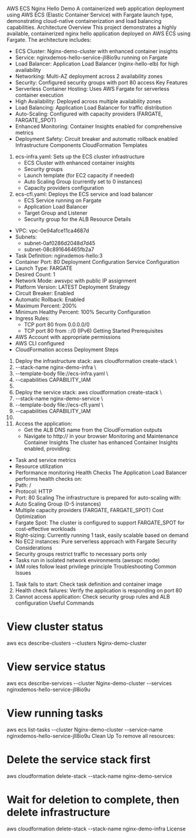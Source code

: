 AWS ECS Nginx Hello Demo
A containerized web application deployment using AWS ECS (Elastic Container Service) with Fargate launch type, demonstrating cloud-native containerization and load balancing capabilities.
Architecture Overview
This project demonstrates a highly available, containerized nginx hello application deployed on AWS ECS using Fargate. The architecture includes:
* ECS Cluster: Nginx-demo-cluster with enhanced container insights
* Service: nginxdemos-hello-service-jll8io9u running on Fargate
* Load Balancer: Application Load Balancer (nginx-hello-elb) for high availability
* Networking: Multi-AZ deployment across 2 availability zones
* Security: Configured security groups with port 80 access
Key Features
* Serverless Container Hosting: Uses AWS Fargate for serverless container execution
* High Availability: Deployed across multiple availability zones
* Load Balancing: Application Load Balancer for traffic distribution
* Auto-Scaling: Configured with capacity providers (FARGATE, FARGATE_SPOT)
* Enhanced Monitoring: Container Insights enabled for comprehensive metrics
* Deployment Safety: Circuit breaker and automatic rollback enabled
Infrastructure Components
CloudFormation Templates
1. ecs-infra.yaml: Sets up the ECS cluster infrastructure
    * ECS Cluster with enhanced container insights
    * Security groups
    * Launch template (for EC2 capacity if needed)
    * Auto Scaling Group (currently set to 0 instances)
    * Capacity providers configuration
2. ecs-cfl.yaml: Deploys the ECS service and load balancer
    * ECS Service running on Fargate
    * Application Load Balancer
    * Target Group and Listener
    * Security group for the ALB
Resource Details
* VPC: vpc-0e94afce11ca4687d
* Subnets:
    * subnet-0af0286d2048d7d45
    * subnet-08c891646465fb2a7
* Task Definition: nginxdemos-hello:3
* Container Port: 80
Deployment Configuration
Service Configuration
* Launch Type: FARGATE
* Desired Count: 1
* Network Mode: awsvpc with public IP assignment
* Platform Version: LATEST
Deployment Strategy
* Circuit Breaker: Enabled
* Automatic Rollback: Enabled
* Maximum Percent: 200%
* Minimum Healthy Percent: 100%
Security Configuration
* Ingress Rules:
    * TCP port 80 from 0.0.0.0/0
    * TCP port 80 from ::/0 (IPv6)
Getting Started
Prerequisites
* AWS Account with appropriate permissions
* AWS CLI configured
* CloudFormation access
Deployment Steps
1. Deploy the infrastructure stack: aws cloudformation create-stack \
2.   --stack-name nginx-demo-infra \
3.   --template-body file://ecs-infra.yaml \
4.   --capabilities CAPABILITY_IAM
5. 
6. Deploy the service stack: aws cloudformation create-stack \
7.   --stack-name nginx-demo-service \
8.   --template-body file://ecs-cfl.yaml \
9.   --capabilities CAPABILITY_IAM
10. 
11. Access the application:
    * Get the ALB DNS name from the CloudFormation outputs
    * Navigate to http://<alb-dns-name> in your browser
Monitoring and Maintenance
Container Insights
The cluster has enhanced Container Insights enabled, providing:
* Task and service metrics
* Resource utilization
* Performance monitoring
Health Checks
The Application Load Balancer performs health checks on:
* Path: /
* Protocol: HTTP
* Port: 80
Scaling
The infrastructure is prepared for auto-scaling with:
* Auto Scaling Group (0-5 instances)
* Multiple capacity providers (FARGATE, FARGATE_SPOT)
Cost Optimization
* Fargate Spot: The cluster is configured to support FARGATE_SPOT for cost-effective workloads
* Right-sizing: Currently running 1 task, easily scalable based on demand
* No EC2 instances: Pure serverless approach with Fargate
Security Considerations
* Security groups restrict traffic to necessary ports only
* Tasks run in isolated network environments (awsvpc mode)
* IAM roles follow least privilege principle
Troubleshooting
Common Issues
1. Task fails to start: Check task definition and container image
2. Health check failures: Verify the application is responding on port 80
3. Cannot access application: Check security group rules and ALB configuration
Useful Commands
# View cluster status
aws ecs describe-clusters --clusters Nginx-demo-cluster

# View service status
aws ecs describe-services --cluster Nginx-demo-cluster --services nginxdemos-hello-service-jll8io9u

# View running tasks
aws ecs list-tasks --cluster Nginx-demo-cluster --service-name nginxdemos-hello-service-jll8io9u
Clean Up
To remove all resources:
# Delete the service stack first
aws cloudformation delete-stack --stack-name nginx-demo-service

# Wait for deletion to complete, then delete infrastructure
aws cloudformation delete-stack --stack-name nginx-demo-infra
License

